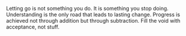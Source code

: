 Letting go is not something you do. It is something you stop doing.
Understanding is the only road that leads to lasting change.
Progress is achieved not through addition but through subtraction.
Fill the void with acceptance, not stuff.
